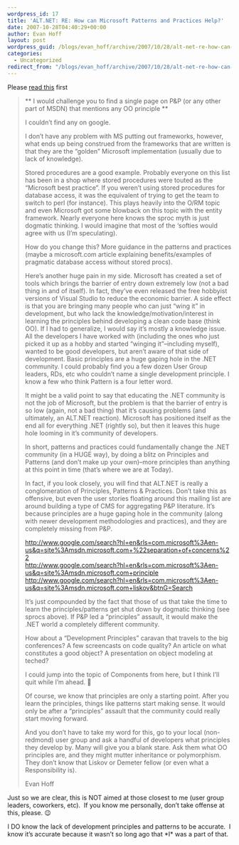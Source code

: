 ```yaml
---
wordpress_id: 17
title: 'ALT.NET: RE: How can Microsoft Patterns and Practices Help?'
date: 2007-10-28T04:40:29+00:00
author: Evan Hoff
layout: post
wordpress_guid: /blogs/evan_hoff/archive/2007/10/28/alt-net-re-how-can-microsoft-patterns-and-practices-help.aspx
categories:
  - Uncategorized
redirect_from: "/blogs/evan_hoff/archive/2007/10/28/alt-net-re-how-can-microsoft-patterns-and-practices-help.aspx/"
---
```

Please <a href="https://lostechies.com/blogs/evan_hoff/archive/2007/10/28/alt-net-how-can-microsoft-patterns-and-practices-help.aspx" target="_blank">read this</a> first&nbsp;

> \*\* I would challenge you to find a single page on P&P (or any other part of MSDN) that mentions any OO principle \*\*
> 
> I couldn&#8217;t find any on google.
> 
> I don&#8217;t have any problem with MS putting out frameworks, however, what ends up being construed from the frameworks that are written is that they are the &#8220;golden&#8221; Microsoft implementation (usually due to lack of knowledge).
> 
> Stored procedures are a good example. Probably everyone on this list has been in a shop where stored procedures were touted as the &#8220;Microsoft best practice&#8221;. If you weren&#8217;t using stored procedures for database access, it was the equivalent of trying to get the team to switch to perl (for instance). This plays heavily into the O/RM topic and even Microsoft got some blowback on this topic with the entity framework. Nearly everyone here knows the sproc myth is just dogmatic thinking. I would imagine that most of the &#8216;softies would agree with us (I&#8217;m speculating).
> 
> How do you change this? More guidance in the patterns and practices (maybe a microsoft.com article explaining benefits/examples of pragmatic database access without stored procs).
> 
> Here&#8217;s another huge pain in my side. Microsoft has created a set of tools which brings the barrier of entry down extremely low (not a bad thing in and of itself). In fact, they&#8217;ve even released the free hobbyist versions of Visual Studio to reduce the economic barrier. A side effect is that you are bringing many people who can just &#8220;wing it&#8221; in development, but who lack the knowledge/motivation/interest in learning the principles behind developing a clean code base (think OO). If I had to generalize, I would say it&#8217;s mostly a knowledge issue. All the developers I have worked with (including the ones who just picked it up as a hobby and started &#8220;winging it&#8221;&#8211;including myself), wanted to be good developers, but aren&#8217;t aware of that side of development. Basic principles are a huge gaping hole in the .NET community. I could probably find you a few dozen User Group leaders, RDs, etc who couldn&#8217;t name a single development principle. I know a few who think Pattern is a four letter word.
> 
> It might be a valid point to say that educating the .NET community is not the job of Microsoft, but the problem is that the barrier of entry is so low (again, not a bad thing) that it&#8217;s causing problems (and ultimately, an ALT.NET reaction). Microsoft has positioned itself as the end all for everything .NET (rightly so), but then it leaves this huge hole looming in it&#8217;s community of developers.
> 
> In short, patterns and practices could fundamentally change the .NET community (in a HUGE way), by doing a blitz on Principles and Patterns (and don&#8217;t make up your own)&#8211;more principles than anything at this point in time (that&#8217;s where we are at Today).
> 
> In fact, if you look closely, you will find that ALT.NET is really a conglomeration of Principles, Patterns & Practices. Don&#8217;t take this as offensive, but even the user stories floating around this mailing list are around building a type of CMS for aggregating P&P literature. It&#8217;s because principles are a huge gaping hole in the community (along with newer development methodologies and practices), and they are completely missing from P&P.
> 
> <http://www.google.com/search?hl=en&rls=com.microsoft%3Aen-us&q=site%3Amsdn.microsoft.com+%22separation+of+concerns%22>  
> <http://www.google.com/search?hl=en&rls=com.microsoft%3Aen-us&q=site%3Amsdn.microsoft.com+principle>  
> <http://www.google.com/search?hl=en&rls=com.microsoft%3Aen-us&q=site%3Amsdn.microsoft.com+liskov&btnG=Search>
> 
> It&#8217;s just compounded by the fact that those of us that take the time to learn the principles/patterns get shut down by dogmatic thinking (see sprocs above). If P&P led a &#8220;principles&#8221; assault, it would make the .NET world a completely different community.
> 
> How about a &#8220;Development Principles&#8221; caravan that travels to the big conferences? A few screencasts on code quality? An article on what constitutes a good object? A presentation on object modeling at teched?
> 
> I could jump into the topic of Components from here, but I think I&#8217;ll quit while I&#8217;m ahead. 🙂
> 
> Of course, we know that principles are only a starting point. After you learn the principles, things like patterns start making sense. It would only be after a &#8220;principles&#8221; assault that the community could really start moving forward.
> 
> And you don&#8217;t have to take my word for this, go to your local (non-redmond) user group and ask a handful of developers what principles they develop by. Many will give you a blank stare. Ask them what OO principles are, and they might mutter inheritance or polymorphism. They don&#8217;t know that Liskov or Demeter fellow (or even what a Responsibility is).
> 
> Evan Hoff

Just so we are clear, this is NOT aimed at those closest to me (user group leaders, coworkers, etc).&nbsp; If you know me personally, don&#8217;t take offense at this, please. 😉

I DO know the lack of development principles and patterns to be accurate.&nbsp; I know it&#8217;s accurate because it wasn&#8217;t so long ago that \*I\* was a part of that.